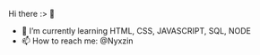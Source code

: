 Hi there :> 👋

- 🌱 I’m currently learning HTML, CSS, JAVASCRIPT, SQL, NODE
- 📫 How to reach me: @Nyxzin

